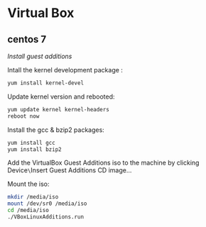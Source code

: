 # Virtual Box

## centos 7

_Install guest additions_

Intall the kernel development package :
``` bash
yum install kernel-devel
```

Update kernel version and rebooted:
``` bash
yum update kernel kernel-headers
reboot now
```

Install the gcc & bzip2 packages:
``` bash 
yum install gcc
yum install bzip2
```

Add the VirtualBox Guest Additions iso to the machine by clicking Device`\`Insert Guest Additions CD image...

Mount the iso:
``` bash
mkdir /media/iso
mount /dev/sr0 /media/iso
cd /media/iso
./VBoxLinuxAdditions.run
```
